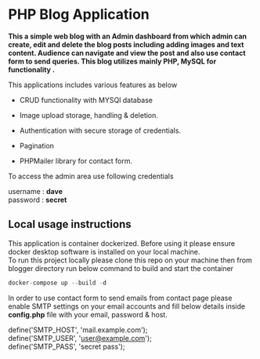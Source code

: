 # PHP Blog Application

**This a simple web blog with an Admin dashboard from which admin can create, edit and delete the blog posts including adding images and text content. Audience can navigate and view the post and also use contact form to send queries. This blog utilizes mainly PHP, MySQL for functionality .**

This applications includes various features as below

- CRUD functionality with MYSQl database

- Image upload storage, handling & deletion.

- Authentication with secure storage of credentials.

- Pagination

- PHPMailer library for contact form.

To access the admin area use following credentials

username : **dave**  
password : **secret**

## Local usage instructions

This application is container dockerized. Before using it please ensure docker desktop software is installed on your local machine.  
To run this project locally please clone this repo on your machine then from blogger directory run below command to build and start the container

```javascript
docker-compose up --build -d
```

In order to use contact form to send emails from contact page please enable SMTP settings on your email accounts and fill below details inside **config.php** file with your email, password & host.

define('SMTP_HOST', 'mail.example.com');  
define('SMTP_USER', 'user@example.com');  
define('SMTP_PASS', 'secret pass');
